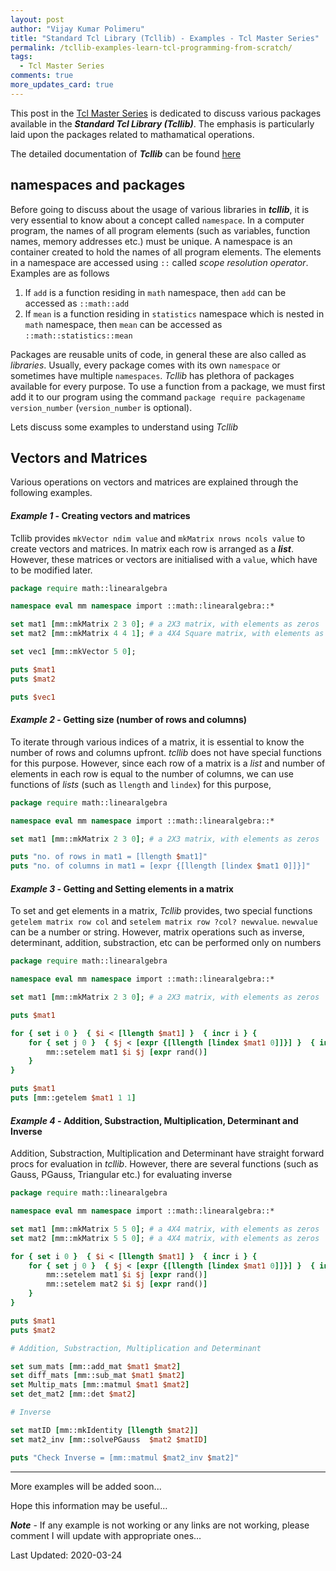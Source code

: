 ```yaml
---
layout: post
author: "Vijay Kumar Polimeru"
title: "Standard Tcl Library (Tcllib) - Examples - Tcl Master Series"
permalink: /tcllib-examples-learn-tcl-programming-from-scratch/
tags:
  - Tcl Master Series
comments: true
more_updates_card: true
---
```


This post in the [Tcl Master Series](/Learn-Tcl-Programming-from-Scratch/) is dedicated to discuss various packages 
available in the ***Standard Tcl Library (Tcllib)***. The emphasis is particularly laid upon
the packages related to mathamatical operations.

The detailed documentation of ***Tcllib*** can be found [here](https://core.tcl-lang.org/tcllib/doc/tcllib-1-20/embedded/md/toc.md)

## namespaces and packages

Before going to discuss about the usage of various libraries in ***tcllib***, it is very essential to know about a concept called `namespace`. 
In a computer program, the names of all program elements (such as variables, function names, memory addresses etc.) must be unique. 
A namespace is an container created to hold the names of all program elements. The elements in a namespace are accessed using `::` called 
*scope resolution operator*. Examples are as follows

1. If `add` is a function residing in `math` namespace, then `add` can be accessed as `::math::add`
2. If `mean` is a function residing in `statistics` namespace which is nested in `math` namespace, then `mean` can be accessed as `::math::statistics::mean`

Packages are reusable units of code, in general these are also called as *libraries*. Usually, every package comes with its own `namespace` or sometimes have multiple 
`namespaces`. *Tcllib*  has plethora of packages available for every purpose. To use a function from a package, we must first add it to our program using
the command `package require packagename version_number` (`version_number` is optional).

Lets discuss some examples to understand using *Tcllib*

## Vectors and Matrices

Various operations on vectors and matrices are explained through the following examples.

#### *Example 1* - Creating vectors and matrices

Tcllib provides `mkVector ndim value` and `mkMatrix nrows ncols value` to create vectors and matrices. In matrix each row is arranged as a ***list***.
However, these matrices or vectors are initialised with a `value`, which have to be modified later.

```tcl
package require math::linearalgebra

namespace eval mm namespace import ::math::linearalgebra::*

set mat1 [mm::mkMatrix 2 3 0]; # a 2X3 matrix, with elements as zeros
set mat2 [mm::mkMatrix 4 4 1]; # a 4X4 Square matrix, with elements as ones

set vec1 [mm::mkVector 5 0]; 

puts $mat1
puts $mat2

puts $vec1
```

#### *Example 2* - Getting size (number of rows and columns)

To iterate through various indices of a matrix, it is essential to know the number of rows and columns upfront. *tcllib* does not have special functions for
this purpose. However, since each row of a matrix is a *list* and number of elements in each row
is equal to the number of columns, we can use functions of *lists* (such as `llength` and `lindex`) for this purpose,

```tcl
package require math::linearalgebra

namespace eval mm namespace import ::math::linearalgebra::*

set mat1 [mm::mkMatrix 2 3 0]; # a 2X3 matrix, with elements as zeros

puts "no. of rows in mat1 = [llength $mat1]"
puts "no. of columns in mat1 = [expr {[llength [lindex $mat1 0]]}]"
```

#### *Example 3* - Getting and Setting elements in a matrix

To set and get elements in a matrix, *Tcllib* provides, two special functions `getelem matrix row col` and `setelem matrix row ?col? newvalue`. `newvalue` can be a number or string.
However, matrix operations such as inverse, determinant, addition, substraction, etc can be performed only on numbers

```tcl
package require math::linearalgebra

namespace eval mm namespace import ::math::linearalgebra::*

set mat1 [mm::mkMatrix 2 3 0]; # a 2X3 matrix, with elements as zeros

puts $mat1

for { set i 0 }  { $i < [llength $mat1] }  { incr i } {
    for { set j 0 }  { $j < [expr {[llength [lindex $mat1 0]]}] }  { incr j } {
        mm::setelem mat1 $i $j [expr rand()]
    }
}

puts $mat1
puts [mm::getelem $mat1 1 1]
```

#### *Example 4* - Addition, Substraction, Multiplication, Determinant and Inverse

Addition, Substraction, Multiplication and Determinant have straight forward procs for evaluation in *tcllib*. However, there are
several functions (such as Gauss, PGauss, Triangular etc.) for evaluating inverse 


```tcl
package require math::linearalgebra

namespace eval mm namespace import ::math::linearalgebra::*

set mat1 [mm::mkMatrix 5 5 0]; # a 4X4 matrix, with elements as zeros
set mat2 [mm::mkMatrix 5 5 0]; # a 4X4 matrix, with elements as zeros

for { set i 0 }  { $i < [llength $mat1] }  { incr i } {
    for { set j 0 }  { $j < [expr {[llength [lindex $mat1 0]]}] }  { incr j } {
        mm::setelem mat1 $i $j [expr rand()]
        mm::setelem mat2 $i $j [expr rand()]
    }
}

puts $mat1
puts $mat2

# Addition, Substraction, Multiplication and Determinant

set sum_mats [mm::add_mat $mat1 $mat2]
set diff_mats [mm::sub_mat $mat1 $mat2]
set Multip_mats [mm::matmul $mat1 $mat2]
set det_mat2 [mm::det $mat2]

# Inverse

set matID [mm::mkIdentity [llength $mat2]]
set mat2_inv [mm::solvePGauss  $mat2 $matID]

puts "Check Inverse = [mm::matmul $mat2_inv $mat2]"

```

---

More examples will be added soon...

Hope this information may be useful…

***Note*** - If any example is not working or any links are not working, please comment I will update with appropriate ones…

Last Updated: 2020-03-24